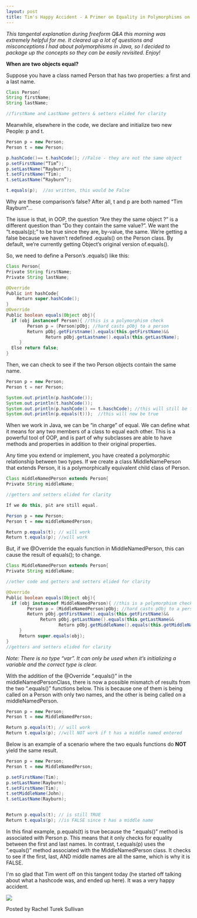 ```yaml
---
layout: post
title: Tim's Happy Accident - A Primer on Equality in Polymorphisms on Parent and Child Classes
---
```


*This tangental explanation during freeform Q&A this morning was extremely helpful for me. It cleared up a lot of questions and misconceptions I had about polymorphisms in Java, so I decided to package up the concepts so they can be easily revisited. Enjoy!*

**When are two objects equal?**

Suppose you have a class named Person that has two properties: a first and a last name.

```java
Class Person{
String firstName;
String lastName;

//firstName and LastName getters & setters elided for clarity
```
Meanwhile, elsewhere in the code, we declare and initialize two new People: p and t.  

```java
Person p = new Person;
Person t = new Person;

p.hashCode()== t.hashCode(); //False - they are not the same object 
p.setFirstName(“Tim”);
p.setLastName(“Rayburn”);
t.setFirstName(“Tim);
t.setLastName(“Rayburn”);

t.equals(p);  //as written, this would be False
```
Why are these comparison’s false?
After all, t and p are both named “Tim Rayburn”...

The issue is that, in OOP, the question “Are they the same object ?” is a different question than “Do they contain the same value?”. We want the “t.equals(p);” to be true since they are, by-value, the same. We’re getting a false because we haven’t redefined .equals() on the Person class. By default, we’re currently getting Object’s original version of.equals(). 

So, we need to define a Person’s .equals() like this:

```java
Class Person{
Private String firstName;
Private String lastName;

@Override
Public int hashCode{
    Return super.hashCode();
}
@Override
Public boolean equals(Object obj){
  if (obj instanceof Person){ //this is a polymorphism check
        Person p = (Person)pObj; //hard casts pObj to a person
        Return pObj.getFirstname().equals(this.getFirstName)&&
               Return pObj.getLastname().equals(this.getLastName);
     }
  Else return false;
}
```

Then, we can check to see if the two Person objects contain the same name.

```java
Person p = new Person;
Person t = ner Person;

System.out.println(p.hashCode());  
System.out.println(t.hashCode());
System.out.println(p.hashCode() == t.haschCode); //this will still be false
System.out.println(p.equals(t)));  //this will now be true
```

When we work in Java, we can be “in charge” of equal. We can define what it means for any two members of a class to equal each other. This is a powerful tool of OOP, and is part of why subclasses are able to have methods and properties in addition to their original properties.

Any time you extend or implement, you have created a polymorphic relationship between two types. If we create a class MiddleNamePerson that extends Person, it is a polymorphically equivalent child class of Person.

```java
Class middleNamedPerson extends Person{
Private String middleName;

//getters and setters elided for clarity

If we do this, p&t are still equal.

Person p = new Person;
Person t = new middleNamedPerson;

Return p.equals(t); // will work
Return t.equals(p); //will work
```


But, if we @Override the equals function in MiddleNamedPerson, this can cause the result of equals(); to change.

```java
Class MiddleNamedPerson extends Person{
Private String middleName;

//other code and getters and setters elided for clarity

@Override
Public boolean equals(Object obj){
  if (obj instanceof MiddleNamedPerson){ //this is a polymorphism check
        Person p = (MiddleNamedPerson)pObj; //hard casts pObj to a person
        Return pObj.getFirstName().equals(this.getFirstName)&&
             Return pObj.getLastName().equals(this.getLastName&&
                    Return pObj.getMiddleName().equals(this.getMiddleName);
     }
     Return super.equals(obj);
}
//getters and setters elided for clarity
```


*Note: There is no type “var”. It can only be used when it’s initializing a variable and the correct type is clear.*

With the addition of the @Override “.equals()” in the middleNamedPersonClass, there is now a possible mismatch of results from the two “.equals()” functions below. This is because one of them is being called on a Person with only two names, and the other is being called on a middleNamedPerson.

```java
Person p = new Person;
Person t = new MiddleNamedPerson;

Return p.equals(t); // will work
Return t.equals(p); //will NOT work if t has a middle named entered
```


Below is an example of a scenario where the two equals functions do **NOT** yield the same result. 

```java
Person p = new Person;
Person t = new MiddleNamedPerson;

p.setFirstName(Tim);
p.setLastName(Rayburn);
t.setFirstName(Tim);
t.setMiddleName(John);
t.setLastName(Rayburn);


Return p.equals(t); // is still TRUE
Return t.equals(p); //is FALSE since t has a middle name
```

In this final example, p.equals(t) is true because the “.equals()” method is associated with Person p. This means that it only checks for equality between the first and last names. In contrast, t.equals(p) uses the “.equals()” method associated with the MiddleNamedPerson class. It checks to see if the first, last, AND middle names are all the same, which is why it is FALSE.

I'm so glad that Tim went off on this tangent today (he started off talking about what a hashcode was, and ended up here).  It was a very happy accident.

![](http://www.quickmeme.com/img/35/35b1ea54c14c130724fe26fe4bfe40a2e4dabad565a472e30fabddd7f7097b46.jpg)

Posted by Rachel Turek Sullivan
